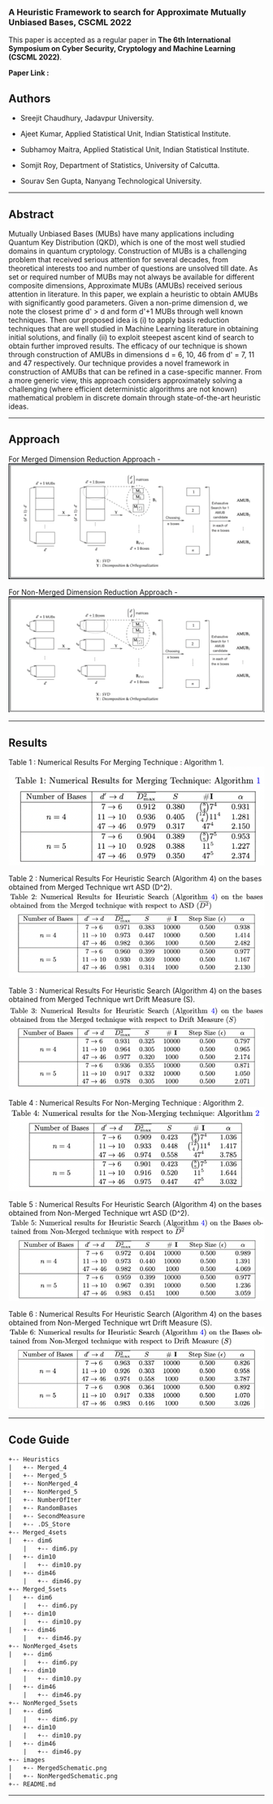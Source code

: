 ### A Heuristic Framework to search for Approximate Mutually Unbiased Bases, CSCML 2022

This paper is accepted as a regular paper in **The 6th International Symposium on Cyber Security, Cryptology and Machine Learning (CSCML 2022)**.

**Paper Link :**

## Authors
* Sreejit Chaudhury, Jadavpur University.

* Ajeet Kumar, Applied Statistical Unit, Indian Statistical Institute.

* Subhamoy Maitra, Applied Statistical Unit, Indian Statistical Institute.

* Somjit Roy, Department of Statistics, University of Calcutta.

* Sourav Sen Gupta, Nanyang Technological University.


_______________________________________________________________________________________________________________________________________

## Abstract
Mutually Unbiased Bases (MUBs) have many applications including Quantum Key Distribution (QKD), which is one of the most well studied domains in quantum cryptology. Construction of MUBs is a challenging problem that received serious attention for several decades, from theoretical interests too and number of questions are unsolved till date. As set or required number of MUBs may not always be available for different composite dimensions, Approximate MUBs (AMUBs) received serious attention in literature. In this paper, we explain a heuristic to obtain AMUBs with significantly good parameters. Given a non-prime dimension d, we note the closest prime d' > d and form d'+1 MUBs through well known techniques. Then our proposed idea is (i) to apply basis reduction techniques that are well studied in Machine Learning literature in obtaining initial solutions, and finally (ii) to exploit steepest ascent kind of search to obtain further improved results. The efficacy of our technique is shown through construction of AMUBs in dimensions d = 6, 10, 46 from d' = 7, 11 and 47 respectively. Our technique provides a novel framework in construction of AMUBs that can be refined in a case-specific manner. From a more generic view, this approach considers approximately solving a challenging (where efficient deterministic algorithms are not known) mathematical problem in discrete domain through state-of-the-art heuristic ideas.


_______________________________________________________________________________________________________________________________________

## Approach
For Merged Dimension Reduction Approach -
![Merged Approach](/images/MergedSchematic.png)

For Non-Merged Dimension Reduction Approach -
![Non-Merged Approach](/images/NonMergedSchematic.png)


_______________________________________________________________________________________________________________________________________

## Results
Table 1 : Numerical Results For Merging Technique : Algorithm 1.
![Table1](/images/Table1.png)

Table 2 : Numerical Results For Heuristic Search (Algorithm 4) on the bases obtained from Merged Technique wrt ASD (D^2).
![Table2](/images/Table2.png)

Table 3 : Numerical Results For Heuristic Search (Algorithm 4) on the bases obtained from Merged Technique wrt Drift Measure (S).
![Table3](/images/Table3.png)

Table 4 : Numerical Results For Non-Merging Technique : Algorithm 2.
![Table4](/images/Table4.png)

Table 5 : Numerical Results For Heuristic Search (Algorithm 4) on the bases obtained from Non-Merged Technique wrt ASD (D^2).
![Table5](/images/Table5.png)

Table 6 : Numerical Results For Heuristic Search (Algorithm 4) on the bases obtained from Non-Merged Technique wrt Drift Measure (S).
![Table6](/images/Table6.png)

_______________________________________________________________________________________________________________________________________
## Code Guide

```
+-- Heuristics
|   +-- Merged_4
|   +-- Merged_5
|   +-- NonMerged_4
|   +-- NonMerged_5
|   +-- NumberOfIter
|   +-- RandomBases
|   +-- SecondMeasure
|   +-- .DS_Store
+-- Merged_4sets
|   +-- dim6
    |   +-- dim6.py
|   +-- dim10
    |   +-- dim10.py
|   +-- dim46
    |   +-- dim46.py
+-- Merged_5sets
|   +-- dim6
    |   +-- dim6.py
|   +-- dim10
    |   +-- dim10.py
|   +-- dim46
    |   +-- dim46.py
+-- NonMerged_4sets
|   +-- dim6
    |   +-- dim6.py
|   +-- dim10
    |   +-- dim10.py
|   +-- dim46
    |   +-- dim46.py
+-- NonMerged_5sets
|   +-- dim6
    |   +-- dim6.py
|   +-- dim10
    |   +-- dim10.py
|   +-- dim46
    |   +-- dim46.py
+-- images 
|   +-- MergedSchematic.png
|   +-- NonMergedSchematic.png
+-- README.md
````


_______________________________________________________________________________________________________________________________________

